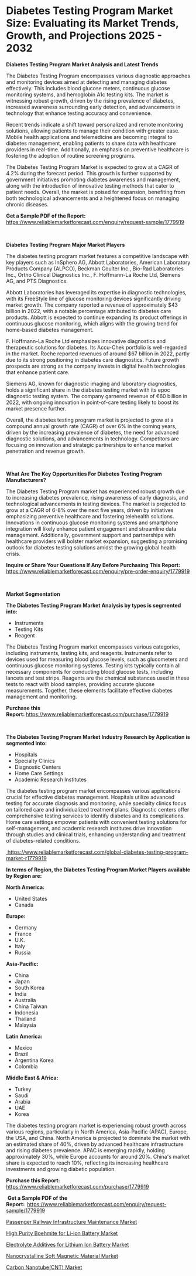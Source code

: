 <p><h1>Diabetes Testing Program Market Size: Evaluating its Market Trends, Growth, and Projections 2025 - 2032</h1></p><p><strong>Diabetes Testing Program Market Analysis and Latest Trends</strong></p>
<p><p>The Diabetes Testing Program encompasses various diagnostic approaches and monitoring devices aimed at detecting and managing diabetes effectively. This includes blood glucose meters, continuous glucose monitoring systems, and hemoglobin A1c testing kits. The market is witnessing robust growth, driven by the rising prevalence of diabetes, increased awareness surrounding early detection, and advancements in technology that enhance testing accuracy and convenience.</p><p>Recent trends indicate a shift toward personalized and remote monitoring solutions, allowing patients to manage their condition with greater ease. Mobile health applications and telemedicine are becoming integral to diabetes management, enabling patients to share data with healthcare providers in real-time. Additionally, an emphasis on preventive healthcare is fostering the adoption of routine screening programs.</p><p>The Diabetes Testing Program Market is expected to grow at a CAGR of 4.2% during the forecast period. This growth is further supported by government initiatives promoting diabetes awareness and management, along with the introduction of innovative testing methods that cater to patient needs. Overall, the market is poised for expansion, benefiting from both technological advancements and a heightened focus on managing chronic diseases.</p></p>
<p><strong>Get a Sample PDF of the Report:&nbsp;</strong> <a href="https://www.reliablemarketforecast.com/enquiry/request-sample/1779919?utm_campaign=1110&utm_medium=2&utm_source=Github&utm_content=ia&utm_term=25032025&utm_id=diabetes-testing-program">https://www.reliablemarketforecast.com/enquiry/request-sample/1779919</a></p>
<p>&nbsp;</p>
<p><strong>Diabetes Testing Program Major Market Players</strong></p>
<p><p>The diabetes testing program market features a competitive landscape with key players such as InSphero AG, Abbott Laboratories, American Laboratory Products Company (ALPCO), Beckman Coulter Inc., Bio-Rad Laboratories Inc., Ortho Clinical Diagnostics Inc., F. Hoffmann-La Roche Ltd, Siemens AG, and PTS Diagnostics. </p><p>Abbott Laboratories has leveraged its expertise in diagnostic technologies, with its FreeStyle line of glucose monitoring devices significantly driving market growth. The company reported a revenue of approximately $43 billion in 2022, with a notable percentage attributed to diabetes care products. Abbott is expected to continue expanding its product offerings in continuous glucose monitoring, which aligns with the growing trend for home-based diabetes management.</p><p>F. Hoffmann-La Roche Ltd emphasizes innovative diagnostics and therapeutic solutions for diabetes. Its Accu-Chek portfolio is well-regarded in the market. Roche reported revenues of around $67 billion in 2022, partly due to its strong positioning in diabetes care diagnostics. Future growth prospects are strong as the company invests in digital health technologies that enhance patient care.</p><p>Siemens AG, known for diagnostic imaging and laboratory diagnostics, holds a significant share in the diabetes testing market with its epoc diagnostic testing system. The company garnered revenue of €60 billion in 2022, with ongoing innovation in point-of-care testing likely to boost its market presence further.</p><p>Overall, the diabetes testing program market is projected to grow at a compound annual growth rate (CAGR) of over 6% in the coming years, driven by the increasing prevalence of diabetes, the need for advanced diagnostic solutions, and advancements in technology. Competitors are focusing on innovation and strategic partnerships to enhance market penetration and revenue growth.</p></p>
<p>&nbsp;</p>
<p><strong>What Are The Key Opportunities For Diabetes Testing Program Manufacturers?</strong></p>
<p><p>The Diabetes Testing Program market has experienced robust growth due to increasing diabetes prevalence, rising awareness of early diagnosis, and technological advancements in testing devices. The market is projected to grow at a CAGR of 6-8% over the next five years, driven by initiatives emphasizing preventive healthcare and fostering telehealth solutions. Innovations in continuous glucose monitoring systems and smartphone integration will likely enhance patient engagement and streamline data management. Additionally, government support and partnerships with healthcare providers will bolster market expansion, suggesting a promising outlook for diabetes testing solutions amidst the growing global health crisis.</p></p>
<p><strong>Inquire or Share Your Questions If Any Before Purchasing This Report:</strong> <a href="https://www.reliablemarketforecast.com/enquiry/pre-order-enquiry/1779919?utm_campaign=1110&utm_medium=2&utm_source=Github&utm_content=ia&utm_term=25032025&utm_id=diabetes-testing-program">https://www.reliablemarketforecast.com/enquiry/pre-order-enquiry/1779919</a></p>
<p>&nbsp;</p>
<p><strong>Market Segmentation</strong></p>
<p><strong>The Diabetes Testing Program Market Analysis by types is segmented into:</strong></p>
<p><ul><li>Instruments</li><li>Testing Kits</li><li>Reagent</li></ul></p>
<p><p>The Diabetes Testing Program market encompasses various categories, including instruments, testing kits, and reagents. Instruments refer to devices used for measuring blood glucose levels, such as glucometers and continuous glucose monitoring systems. Testing kits typically contain all necessary components for conducting blood glucose tests, including lancets and test strips. Reagents are the chemical substances used in these tests to react with blood samples, providing accurate glucose measurements. Together, these elements facilitate effective diabetes management and monitoring.</p></p>
<p><strong>Purchase this Report:&nbsp;</strong><a href="https://www.reliablemarketforecast.com/purchase/1779919?utm_campaign=1110&utm_medium=2&utm_source=Github&utm_content=ia&utm_term=25032025&utm_id=diabetes-testing-program">https://www.reliablemarketforecast.com/purchase/1779919</a></p>
<p>&nbsp;</p>
<p><strong>The Diabetes Testing Program Market Industry Research by Application is segmented into:</strong></p>
<p><ul><li>Hospitals</li><li>Specialty Clinics</li><li>Diagnostic Centers</li><li>Home Care Settings</li><li>Academic Research Institutes</li></ul></p>
<p><p>The diabetes testing program market encompasses various applications crucial for effective diabetes management. Hospitals utilize advanced testing for accurate diagnosis and monitoring, while specialty clinics focus on tailored care and individualized treatment plans. Diagnostic centers offer comprehensive testing services to identify diabetes and its complications. Home care settings empower patients with convenient testing solutions for self-management, and academic research institutes drive innovation through studies and clinical trials, enhancing understanding and treatment of diabetes-related conditions.</p></p>
<p><a href="https://www.reliablemarketforecast.com/global-diabetes-testing-program-market-r1779919?utm_campaign=1110&utm_medium=2&utm_source=Github&utm_content=ia&utm_term=25032025&utm_id=diabetes-testing-program">&nbsp;https://www.reliablemarketforecast.com/global-diabetes-testing-program-market-r1779919</a></p>
<p><strong>In terms of Region, the Diabetes Testing Program Market Players available by Region are:</strong></p>
<p>
    <p> <strong> North America: </strong>
        <ul>
            <li>United States</li>
            <li>Canada</li>
        </ul>
        </p> 
    <p> <strong> Europe: </strong>
        <ul>
            <li>Germany</li>
            <li>France</li>
            <li>U.K.</li>
            <li>Italy</li>
            <li>Russia</li>
        </ul>
        </p> 
    <p> <strong> Asia-Pacific: </strong>
        <ul>
            <li>China</li>
            <li>Japan</li>
            <li>South Korea</li>
            <li>India</li>
            <li>Australia</li>
            <li>China Taiwan</li>
            <li>Indonesia</li>
            <li>Thailand</li>
            <li>Malaysia</li>
        </ul>
        </p> 
    <p> <strong> Latin America: </strong>
        <ul>
            <li>Mexico</li>
            <li>Brazil</li>
            <li>Argentina Korea</li>
            <li>Colombia</li>
        </ul>
        </p> 
    <p> <strong> Middle East & Africa: </strong>
        <ul>
            <li>Turkey</li>
            <li>Saudi</li>
            <li>Arabia</li>
            <li>UAE</li>
            <li>Korea</li>
        </ul>
    </p>
    </p>
<p><p>The diabetes testing program market is experiencing robust growth across various regions, particularly in North America, Asia-Pacific (APAC), Europe, the USA, and China. North America is projected to dominate the market with an estimated share of 40%, driven by advanced healthcare infrastructure and rising diabetes prevalence. APAC is emerging rapidly, holding approximately 30%, while Europe accounts for around 20%. China's market share is expected to reach 10%, reflecting its increasing healthcare investments and growing diabetic population.</p></p>
<p><strong>Purchase this Report: </strong><a href="https://www.reliablemarketforecast.com/purchase/1779919?utm_campaign=1110&utm_medium=2&utm_source=Github&utm_content=ia&utm_term=25032025&utm_id=diabetes-testing-program">https://www.reliablemarketforecast.com/purchase/1779919</a></p>
<p>&nbsp;<strong>Get a Sample PDF of the Report:&nbsp;&nbsp;</strong><a href="https://www.reliablemarketforecast.com/enquiry/request-sample/1779919?utm_campaign=1110&utm_medium=2&utm_source=Github&utm_content=ia&utm_term=25032025&utm_id=diabetes-testing-program">https://www.reliablemarketforecast.com/enquiry/request-sample/1779919</a></p>
<p><strong></strong></p>
<p><p><a href="https://github.com/kelttnandan9/Market-Research-Report-List-1/blob/main/passenger-railway-infrastructure-maintenance-market.md?utm_campaign=1110&utm_medium=2&utm_source=Github&utm_content=ia&utm_term=25032025&utm_id=diabetes-testing-program">Passenger Railway Infrastructure Maintenance Market</a></p><p><a href="https://github.com/romeoacuffap/Market-Research-Report-List-1/blob/main/high-purity-boehmite-for-li-ion-battery-market.md?utm_campaign=1110&utm_medium=2&utm_source=Github&utm_content=ia&utm_term=25032025&utm_id=diabetes-testing-program">High Purity Boehmite for Li-ion Battery Market</a></p><p><a href="https://github.com/larotnanonhx/Market-Research-Report-List-1/blob/main/electrolyte-additives-for-lithium-ion-battery-market.md?utm_campaign=1110&utm_medium=2&utm_source=Github&utm_content=ia&utm_term=25032025&utm_id=diabetes-testing-program">Electrolyte Additives for Lithium Ion Battery Market</a></p><p><a href="https://github.com/goreabeeran/Market-Research-Report-List-1/blob/main/nanocrystalline-soft-magnetic-material-market.md?utm_campaign=1110&utm_medium=2&utm_source=Github&utm_content=ia&utm_term=25032025&utm_id=diabetes-testing-program">Nanocrystalline Soft Magnetic Material Market</a></p><p><a href="https://github.com/borsiflorsfa/Market-Research-Report-List-1/blob/main/carbon-nanotubecnt-market.md?utm_campaign=1110&utm_medium=2&utm_source=Github&utm_content=ia&utm_term=25032025&utm_id=diabetes-testing-program">Carbon Nanotube(CNT) Market</a></p></p>